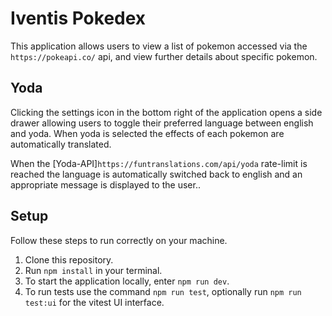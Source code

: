 # Iventis Pokedex

This application allows users to view a list of pokemon accessed via the `https://pokeapi.co/` api, and view further details about specific pokemon.

## Yoda

Clicking the settings icon in the bottom right of the application opens a side drawer allowing users to toggle their preferred language between english and yoda.
When yoda is selected the effects of each pokemon are automatically translated.

When the [Yoda-API]`https://funtranslations.com/api/yoda` rate-limit is reached the language is automatically switched back to english and an appropriate message is displayed
to the user..

## Setup

Follow these steps to run correctly on your machine.

1. Clone this repository.
2. Run ```npm install``` in your terminal.
3. To start the application locally, enter ```npm run dev```.
4. To run tests use the command ```npm run test```, optionally run ```npm run test:ui``` for the vitest UI interface.